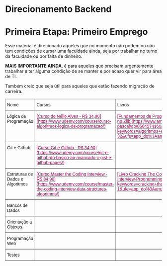 # Direcionamento Backend

# Primeira Etapa: Primeiro Emprego

Esse material é direcionado aqueles que no momento não podem ou não tem condições de cursar uma faculdade ainda, seja por trabalhar no turno da faculdade ou por falta de dinheiro.

**MAIS IMPORTANTE AINDA**, é para aqueles que precisam urgentemente trabalhar e ter alguma condição de se manter e por acaso quer vir para área de TI.

Também creio que seja útil para aqueles que estão fazendo migração de carreira.

<table class="tg">
<thead>
  <tr>
    <th class="tg-0pky">Nome</th>
    <th class="tg-0pky">Cursos</th>
    <th class="tg-0pky">Livros</th>
    <th class="tg-0pky">Links Extras</th>
  </tr>
</thead>
<tbody>
  <tr>
    <td class="tg-0pky">Lógica de Programação</td>
    <td class="tg-0pky"><a href="https://www.udemy.com/course/curso-algoritmos-logica-de-programacao/"><span style="color:#905">[Curso do Nélio Alves - R$ 34,90](https://www.udemy.com/course/curso-algoritmos-logica-de-programacao/)</span></a></td>
    <td class="tg-0pky"><a href="https://www.amazon.com.br/Fundamentos-programação-computadores-algoritmos-pascal/dp/8564574160/ref=sr_1_32?keywords=algoritmos+e+logica+de+programacao&qid=1688061588&sprefix=algoritmos+e+l%2Caps%2C285&sr=8-32&ufe=app_do%3Aamzn1.fos.6d798eae-cadf-45de-946a-f477d47705b9"><span style="color:#905">[Fundamentos da Programação de Computadores: Algoritmos, Pascal, C, C++ e Java - R$ 149,00 ou PDF Grátis no Zlib](https://www.amazon.com.br/Fundamentos-programação-computadores-algoritmos-pascal/dp/8564574160/ref=sr_1_32?keywords=algoritmos+e+logica+de+programacao&amp;qid=1688061588&amp;sprefix=algoritmos+e+l%2Caps%2C285&amp;sr=8-32&amp;ufe=app_do%3Aamzn1.fos.6d798eae-cadf-45de-946a-f477d47705b9)</span></a></td>
    <td class="tg-0pky"><a href="https://www.beecrowd.com.br/judge/en/problems/index/1"><span style="color:#905">[Exercícios do BeeCrowd - R$ 0,00](</span></a><br><a href="https://www.beecrowd.com.br/judge/en/problems/index/1"><span style="color:#905">https://www.beecrowd.com.br/judge/en/problems/index/1)</span></a> </td>
  </tr>
  <tr>
    <td class="tg-0pky">Git e Github</td>
    <td class="tg-0pky"><a href="https://www.udemy.com/course/git-e-github-do-basico-ao-avancado-c-gist-e-github-pages/"><span style="color:#905">[Curso Git e Github - R$ 34,90](https://www.udemy.com/course/git-e-github-do-basico-ao-avancado-c-gist-e-github-pages/)</span></a></td>
    <td class="tg-0pky"></td>
    <td class="tg-0pky"></td>
  </tr>
  <tr>
    <td class="tg-0pky">Estruturas de Dados e Algoritmos</td>
    <td class="tg-0pky"><a href="https://www.udemy.com/course/master-the-coding-interview-data-structures-algorithms/"><span style="color:#905">[Curso Master the Coding Interview - R$ 34,90](https://www.udemy.com/course/master-the-coding-interview-data-structures-algorithms/)</span></a></td>
    <td class="tg-0pky"><a href="https://www.amazon.com.br/Cracking-Coding-Interview-Programming-Questions/dp/0984782850/ref=sr_1_1?keywords=cracking+the+code+interview&qid=1688062257&sprefix=Cracking+the+Code+%2Caps%2C271&sr=8-1&ufe=app_do%3Aamzn1.fos.6a09f7ec-d911-4889-ad70-de8dd83c8a74"><span style="color:#905">[Livro Cracking The Code Interview R$ 218,88 ou PDF Grátis no Zlib](https://www.amazon.com.br/Cracking-Coding-Interview-Programming-Questions/dp/0984782850/ref=sr_1_1?keywords=cracking+the+code+interview&amp;qid=1688062257&amp;sprefix=Cracking+the+Code+%2Caps%2C271&amp;sr=8-1&amp;ufe=app_do%3Aamzn1.fos.6a09f7ec-d911-4889-ad70-de8dd83c8a74)</span></a></td>
    <td class="tg-0pky"><a href="https://leetcode.com/problemset/all/"><span style="color:#905">[Praticar no Leetcode - R$ 0,00](https://leetcode.com/problemset/all/)</span></a></td>
  </tr>
  <tr>
    <td class="tg-0pky">Bancos de Dados</td>
    <td class="tg-0pky"></td>
    <td class="tg-0pky"></td>
    <td class="tg-0pky"></td>
  </tr>
  <tr>
    <td class="tg-0pky">Orientação a Objetos</td>
    <td class="tg-0pky"></td>
    <td class="tg-0pky"></td>
    <td class="tg-0pky"></td>
  </tr>
  <tr>
    <td class="tg-0pky">Programação Web</td>
    <td class="tg-0pky"></td>
    <td class="tg-0pky"></td>
    <td class="tg-0pky"></td>
  </tr>
  <tr>
    <td class="tg-0pky">Testes</td>
    <td class="tg-0pky"></td>
    <td class="tg-0pky"></td>
    <td class="tg-0pky"></td>
  </tr>
</tbody>
</table>



<style type="text/css">
.tg  {border-collapse:collapse;border-spacing:0;}
.tg td{border-color:black;border-style:solid;border-width:1px;font-family:Arial, sans-serif;font-size:14px;
  overflow:hidden;padding:10px 5px;word-break:normal;}
.tg th{border-color:black;border-style:solid;border-width:1px;font-family:Arial, sans-serif;font-size:14px;
  font-weight:normal;overflow:hidden;padding:10px 5px;word-break:normal;}
.tg .tg-0pky{border-color:inherit;text-align:left;vertical-align:top}
</style>
